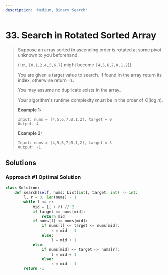 ```yaml
---
description: 'Medium, Binary Search'
---
```


# 33. Search in Rotated Sorted Array

> Suppose an array sorted in ascending order is rotated at some pivot unknown to you beforehand.
>
> \(i.e., `[0,1,2,4,5,6,7]` might become `[4,5,6,7,0,1,2]`\).
>
> You are given a target value to search. If found in the array return its index, otherwise return `-1`.
>
> You may assume no duplicate exists in the array.
>
> Your algorithm's runtime complexity must be in the order of _O_\(log _n_\).
>
> **Example 1:**
>
> ```text
> Input: nums = [4,5,6,7,0,1,2], target = 0
> Output: 4
> ```
>
> **Example 2:**
>
> ```text
> Input: nums = [4,5,6,7,0,1,2], target = 3
> Output: -1
> ```

## Solutions

### Approach \#1 Optimal Solution

```python
class Solution:
    def search(self, nums: List[int], target: int) -> int:
        l, r = 0, len(nums) - 1
        while l <= r:
            mid = (l + r) // 2
            if target == nums[mid]:
                return mid
            if nums[l] <= nums[mid]:
                if nums[l] <= target <= nums[mid]:
                    r = mid - 1
                else:
                    l = mid + 1
            else:
                if nums[mid] <= target <= nums[r]:
                    l = mid + 1
                else:
                    r = mid - 1
        return -1
```

